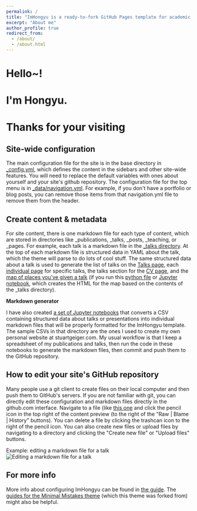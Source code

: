 ```yaml
---
permalink: /
title: "ImHongyu is a ready-to-fork GitHub Pages template for academic personal websites"
excerpt: "About me"
author_profile: true
redirect_from: 
  - /about/
  - /about.html
---
```



Hello~!
========

I'm Hongyu.
=====

Thanks for your visiting
========


Site-wide configuration
------
The main configuration file for the site is in the base directory in [_config.yml](https://github.com/ImHongyu/ImHongyu.github.io/blob/master/_config.yml), which defines the content in the sidebars and other site-wide features. You will need to replace the default variables with ones about yourself and your site's github repository. The configuration file for the top menu is in [_data/navigation.yml](https://github.com/ImHongyu/ImHongyu.github.io/blob/master/_data/navigation.yml). For example, if you don't have a portfolio or blog posts, you can remove those items from that navigation.yml file to remove them from the header. 

Create content & metadata
------
For site content, there is one markdown file for each type of content, which are stored in directories like _publications, _talks, _posts, _teaching, or _pages. For example, each talk is a markdown file in the [_talks directory](https://github.com/ImHongyu/ImHongyu.github.io/tree/master/_talks). At the top of each markdown file is structured data in YAML about the talk, which the theme will parse to do lots of cool stuff. The same structured data about a talk is used to generate the list of talks on the [Talks page](https://ImHongyu.github.io/talks), each [individual page](https://ImHongyu.github.io/talks/2012-03-01-talk-1) for specific talks, the talks section for the [CV page](https://ImHongyu.github.io/cv), and the [map of places you've given a talk](https://ImHongyu.github.io/talkmap.html) (if you run this [python file](https://github.com/ImHongyu/ImHongyu.github.io/blob/master/talkmap.py) or [Jupyter notebook](https://github.com/ImHongyu/ImHongyu.github.io/blob/master/talkmap.ipynb), which creates the HTML for the map based on the contents of the _talks directory).

**Markdown generator**

I have also created [a set of Jupyter notebooks](https://github.com/ImHongyu/ImHongyu.github.io/tree/master/markdown_generator
) that converts a CSV containing structured data about talks or presentations into individual markdown files that will be properly formatted for the ImHongyu template. The sample CSVs in that directory are the ones I used to create my own personal website at stuartgeiger.com. My usual workflow is that I keep a spreadsheet of my publications and talks, then run the code in these notebooks to generate the markdown files, then commit and push them to the GitHub repository.

How to edit your site's GitHub repository
------
Many people use a git client to create files on their local computer and then push them to GitHub's servers. If you are not familiar with git, you can directly edit these configuration and markdown files directly in the github.com interface. Navigate to a file (like [this one](https://github.com/ImHongyu/ImHongyu.github.io/blob/master/_talks/2012-03-01-talk-1.md) and click the pencil icon in the top right of the content preview (to the right of the "Raw | Blame | History" buttons). You can delete a file by clicking the trashcan icon to the right of the pencil icon. You can also create new files or upload files by navigating to a directory and clicking the "Create new file" or "Upload files" buttons. 

Example: editing a markdown file for a talk
![Editing a markdown file for a talk](/images/editing-talk.png)

For more info
------
More info about configuring ImHongyu can be found in [the guide](https://ImHongyu.github.io/markdown/). The [guides for the Minimal Mistakes theme](https://mmistakes.github.io/minimal-mistakes/docs/configuration/) (which this theme was forked from) might also be helpful.
